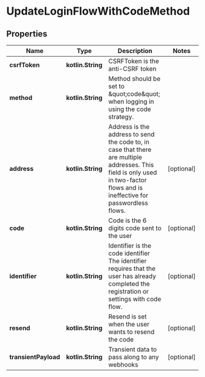 
# UpdateLoginFlowWithCodeMethod

## Properties
| Name | Type | Description | Notes |
| ------------ | ------------- | ------------- | ------------- |
| **csrfToken** | **kotlin.String** | CSRFToken is the anti-CSRF token |  |
| **method** | **kotlin.String** | Method should be set to \&quot;code\&quot; when logging in using the code strategy. |  |
| **address** | **kotlin.String** | Address is the address to send the code to, in case that there are multiple addresses. This field is only used in two-factor flows and is ineffective for passwordless flows. |  [optional] |
| **code** | **kotlin.String** | Code is the 6 digits code sent to the user |  [optional] |
| **identifier** | **kotlin.String** | Identifier is the code identifier The identifier requires that the user has already completed the registration or settings with code flow. |  [optional] |
| **resend** | **kotlin.String** | Resend is set when the user wants to resend the code |  [optional] |
| **transientPayload** | **kotlin.String** | Transient data to pass along to any webhooks |  [optional] |



